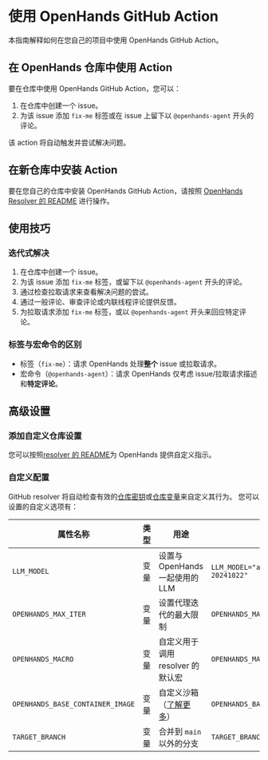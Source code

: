 # 使用 OpenHands GitHub Action

本指南解释如何在您自己的项目中使用 OpenHands GitHub Action。

## 在 OpenHands 仓库中使用 Action

要在仓库中使用 OpenHands GitHub Action，您可以：

1. 在仓库中创建一个 issue。
2. 为该 issue 添加 `fix-me` 标签或在 issue 上留下以 `@openhands-agent` 开头的评论。

该 action 将自动触发并尝试解决问题。

## 在新仓库中安装 Action

要在您自己的仓库中安装 OpenHands GitHub Action，请按照
[OpenHands Resolver 的 README](https://github.com/All-Hands-AI/OpenHands/blob/main/openhands/resolver/README.md) 进行操作。

## 使用技巧

### 迭代式解决

1. 在仓库中创建一个 issue。
2. 为该 issue 添加 `fix-me` 标签，或留下以 `@openhands-agent` 开头的评论。
3. 通过检查拉取请求来查看解决问题的尝试。
4. 通过一般评论、审查评论或内联线程评论提供反馈。
5. 为拉取请求添加 `fix-me` 标签，或以 `@openhands-agent` 开头来回应特定评论。

### 标签与宏命令的区别

- 标签（`fix-me`）：请求 OpenHands 处理**整个** issue 或拉取请求。
- 宏命令（`@openhands-agent`）：请求 OpenHands 仅考虑 issue/拉取请求描述和**特定评论**。

## 高级设置

### 添加自定义仓库设置

您可以按照[resolver 的 README](https://github.com/All-Hands-AI/OpenHands/blob/main/openhands/resolver/README.md#providing-custom-instructions)为 OpenHands 提供自定义指示。

### 自定义配置

GitHub resolver 将自动检查有效的[仓库密钥](https://docs.github.com/en/actions/security-for-github-actions/security-guides/using-secrets-in-github-actions?tool=webui#creating-secrets-for-a-repository)或[仓库变量](https://docs.github.com/en/actions/writing-workflows/choosing-what-your-workflow-does/store-information-in-variables#creating-configuration-variables-for-a-repository)来自定义其行为。
您可以设置的自定义选项有：

| **属性名称**                     | **类型** | **用途**                                                                                | **示例**                                           |
| -------------------------------- | -------- | --------------------------------------------------------------------------------------- | -------------------------------------------------- |
| `LLM_MODEL`                      | 变量     | 设置与 OpenHands 一起使用的 LLM                                                         | `LLM_MODEL="anthropic/claude-3-5-sonnet-20241022"` |
| `OPENHANDS_MAX_ITER`             | 变量     | 设置代理迭代的最大限制                                                                  | `OPENHANDS_MAX_ITER=10`                            |
| `OPENHANDS_MACRO`                | 变量     | 自定义用于调用 resolver 的默认宏                                                        | `OPENHANDS_MACRO=@resolveit`                       |
| `OPENHANDS_BASE_CONTAINER_IMAGE` | 变量     | 自定义沙箱（[了解更多](https://docs.all-hands.dev/usage/how-to/custom-sandbox-guide)） | `OPENHANDS_BASE_CONTAINER_IMAGE="custom_image"`    |
| `TARGET_BRANCH`                  | 变量     | 合并到 `main` 以外的分支                                                                | `TARGET_BRANCH="dev"`                              |
